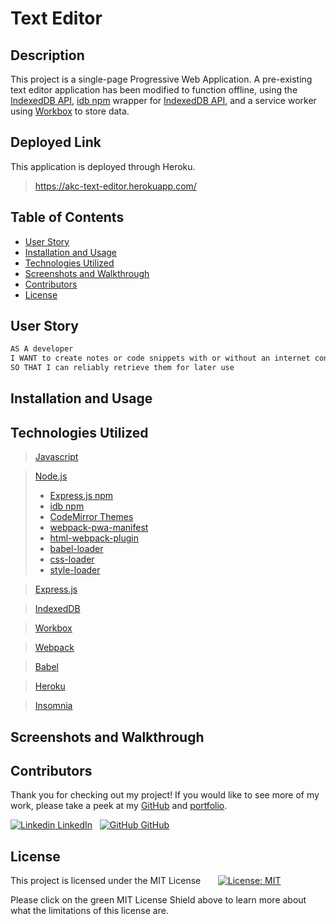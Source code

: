 
# Text Editor

## Description

This project is a single-page Progressive Web Application. A pre-existing text editor application has been modified to function offline, using the [IndexedDB API](https://developer.mozilla.org/en-US/docs/Web/API/IndexedDB_API), [idb npm](https://www.npmjs.com/package/idb) wrapper for [IndexedDB API](https://developer.mozilla.org/en-US/docs/Web/API/IndexedDB_API), and a service worker using [Workbox](https://developer.chrome.com/docs/workbox/) to store data.


## Deployed Link

This application is deployed through Heroku.   

> https://akc-text-editor.herokuapp.com/


## Table of Contents

- [User Story](#user-story)
- [Installation and Usage](#installation-and-usage)
- [Technologies Utilized](#technologies-utilized)
- [Screenshots and Walkthrough](#screenshots-and-walkthrough)
- [Contributors](#contributors)
- [License](#license)


## User Story

```md
AS A developer
I WANT to create notes or code snippets with or without an internet connection
SO THAT I can reliably retrieve them for later use
```


## Installation and Usage

## Technologies Utilized

> [Javascript](https://www.javascript.com/)

> [Node.js](https://nodejs.org/en/)
> - [Express.js npm](https://www.npmjs.com/package/express)
> - [idb npm](https://www.npmjs.com/package/idb)
> - [CodeMirror Themes](https://www.npmjs.com/package/code-mirror-themes)
> - [webpack-pwa-manifest](https://www.npmjs.com/package/webpack-pwa-manifest)
> - [html-webpack-plugin](https://www.npmjs.com/package/html-webpack-plugin)
> - [babel-loader](https://www.npmjs.com/package/babel-loader)
> - [css-loader](https://www.npmjs.com/package/css-loader)
> - [style-loader](https://www.npmjs.com/package/style-loader)

> [Express.js](https://expressjs.com/)

> [IndexedDB](https://developer.mozilla.org/en-US/docs/Web/API/IndexedDB_API)

> [Workbox](https://developer.chrome.com/docs/workbox/)

> [Webpack](https://webpack.js.org/)

> [Babel](https://babeljs.io/)

> [Heroku](https://www.heroku.com/what)

> [Insomnia](https://docs.insomnia.rest/insomnia/get-started)


## Screenshots and Walkthrough

## Contributors

Thank you for checking out my project! If you would like to see more of my work, please take a peek at my [GitHub](https://github.com/anitachengalva/) and [portfolio](http://anitachengalva.github.io/portfolio).

[![Linkedin](https://i.stack.imgur.com/gVE0j.png) LinkedIn](https://www.linkedin.com/anitachengalva)
&nbsp;
[![GitHub](https://i.stack.imgur.com/tskMh.png) GitHub](https://github.com/anitachengalva)


## License

This project is licensed under the MIT License &nbsp; &nbsp; &nbsp; [![License: MIT](https://img.shields.io/badge/License-MIT-green.svg)](https://choosealicense.com/licenses/mit/)

Please click on the green MIT License Shield above to learn more about what the limitations of this license are.